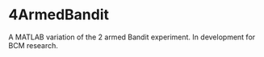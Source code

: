 # 4ArmedBandit
A MATLAB variation of the 2 armed Bandit experiment. In development for BCM research.
